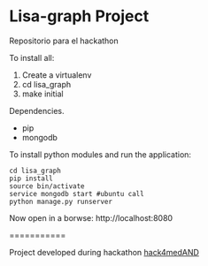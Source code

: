 Lisa-graph Project
========
Repositorio para el hackathon


To install all:
1) Create a virtualenv
2) cd lisa_graph
3) make initial


Dependencies.

*   pip 
*   mongodb

To install python modules and run the application:

    cd lisa_graph
    pip install 
    source bin/activate
    service mongodb start #ubuntu call
    python manage.py runserver
    
Now open in a borwse:
    http://localhost:8080

===========

Project developed during hackathon [hack4medAND](http://hack4med.homerproject.eu/andalusia/ "hack4med ")
